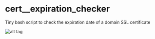 # cert__expiration_checker
Tiny bash script to check the expiration date of a domain SSL certificate


![alt tag](https://i.postimg.cc/63fyy8Y6/Captura.jpg)

